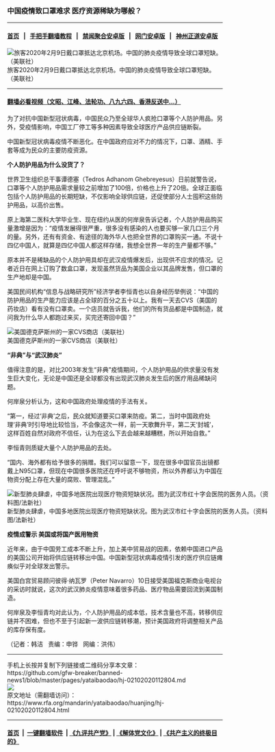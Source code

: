 ### 中国疫情致口罩难求 医疗资源稀缺为哪般？
------------------------

#### [首页](https://github.com/gfw-breaker/banned-news1/blob/master/README.md) &nbsp;&nbsp;|&nbsp;&nbsp; [手把手翻墙教程](https://github.com/gfw-breaker/guides/wiki) &nbsp;&nbsp;|&nbsp;&nbsp; [禁闻聚合安卓版](https://github.com/gfw-breaker/bn-android) &nbsp;&nbsp;|&nbsp;&nbsp; [网门安卓版](https://github.com/oGate2/oGate) &nbsp;&nbsp;|&nbsp;&nbsp; [神州正道安卓版](https://github.com/SzzdOgate/update) 



<div id="headerimg">
 <img alt="旅客2020年2月9日戴口罩抵达北京机场。中国的肺炎疫情导致全球口罩短缺。（美联社）" src="https://www.rfa.org/mandarin/yataibaodao/huanjing/hj-02102020112804.html/0210z.jpg/@@images/2f57d53f-ea54-4b01-8a01-7ec4e850c47b.jpeg" title="旅客2020年2月9日戴口罩抵达北京机场。中国的肺炎疫情导致全球口罩短缺。（美联社）"/>
 <div id="headerimgcontents">
  <div id="headerimgcaption">
   <span>
    旅客2020年2月9日戴口罩抵达北京机场。中国的肺炎疫情导致全球口罩短缺。（美联社）
   </span>
   <!-- zoomattribute -->
  </div>
  <!-- headerimgcaption -->
 </div>
 <!-- headerimagecontents -->
</div>

<hr/>


#### [翻墙必看视频（文昭、江峰、法轮功、八九六四、香港反送中...）](https://github.com/gfw-breaker/banned-news1/blob/master/pages/link3.md)

<div id="storytext">
 <div>
  <div class="slot_header">
  </div>
 </div>
 <p>
  为了对抗中国新型冠状病毒，中国民众乃至全球华人疯抢口罩等个人防护用品。另外，受疫情影响，中国工厂停工等多种因素导致全球医疗产品供应链断裂。
 </p>
 <p>
  中国新型冠状病毒疫情不断恶化。在中国政府应对不力的情况下，口罩、酒精、手套等成为民众的主要防疫资源。
 </p>
 <p>
 </p>
 <p>
 </p>
 <p>
  <b>
   个人防护用品为什么没货了？
  </b>
 </p>
 <p>
  <b>
  </b>
 </p>
 <p>
  世界卫生组织总干事谭德塞（Tedros Adhanom Ghebreyesus）日前就警告说，口罩等个人防护用品需求量较之前增加了100倍，价格也上升了20倍。全球正面临包括个人防护用品的长期短缺，不仅影响全球供应链，还促使部分人士囤积这些防护用品，以高价出售。
 </p>
 <p>
  原上海第二医科大学毕业生、现在纽约从医的何岸泉告诉记者，个人防护用品购买量激增是因为：“疫情发展得很严重，很多没有感染的人也要买够一家几口三个月的量。另外，还有有资金、有途径的海外华人也把全世界的口罩购买一通。不说十四亿中国人，就算是四亿中国人都这样存储，我想全世界一年的生产量都不够。”
 </p>
 <p>
  原本并不是稀缺品的个人防护用具却在武汉疫情爆发后，出现供不应求的情况。记者近日在网上订购了数盒口罩，发现虽然货品为美国企业以其品牌发售，但口罩的生产地却是中国。
 </p>
 <p>
  美国民间机构“信息与战略研究所”经济学者李恒青也以自身经历举例说：“中国的防护用品的生产能力应该是占全球的百分之五十以上。我有一天去CVS（美国的药妆店）看有没有口罩卖。一个店员就告诉我，他们的所有货品都是中国制造，就问我为什么华人都跑过来买，买完还寄回中国？”
 </p>
 <p>
  <div class="image-inline captioned" style="width:680px;">
   <div style="width:680px;">
    <img alt="美国德克萨斯州的一家CVS商店（美联社）" src="https://www.rfa.org/mandarin/yataibaodao/huanjing/hj-02102020112804.html/0210x.jpg" title="美国德克萨斯州的一家CVS商店（美联社）"/>
   </div>
   <div class="image-caption">
    <span style="width:680px;">
     美国德克萨斯州的一家CVS商店（美联社）
    </span>
    <span class="copyright">
    </span>
   </div>
  </div>
 </p>
 <p>
  <b>
   “非典”与“武汉肺炎”
  </b>
 </p>
 <p>
  <b>
  </b>
 </p>
 <p>
  值得注意的是，对比2003年发生“非典”疫情期间，个人防护用品的供求量没有发生巨大变化，无论是中国还是全球都没有出现武汉肺炎发生后的医疗用品稀缺问题。
 </p>
 <p>
  何岸泉分析认为，这和中国政府处理疫情的手法有关。
 </p>
 <p>
  “第一，经过‘非典’之后，民众就知道要买口罩来防疫。第二，当时中国政府处理‘非典’时引导地比较恰当，不会像这次一样，前一天歌舞升平，第二天‘封城’，这样百姓自然对政府不信任，认为在这么下去会越来越糟糕，所以开始自救。”
 </p>
 <p>
  李恒青则质疑大量个人防护用品的去处。
 </p>
 <p>
  “国内、海外都有给予很多的捐赠。我们可以留意一下，现在很多中国官员出镜都戴上N95口罩，但现在中国很多医院还在呼吁说不够物资，所以外界都认为中国在物资分配上存在大量的腐败、管理混乱。”
 </p>
 <p>
  <div class="image-inline captioned" style="width:622px;">
   <div style="width:622px;">
    <img alt="新型肺炎肆虐，中国多地医院出现医疗物资短缺状况。图为武汉市红十字会医院的医务人员。（资料图/法新社）" src="https://www.rfa.org/mandarin/yataibaodao/huanjing/hj-02102020112804.html/0131f.jpg" title="新型肺炎肆虐，中国多地医院出现医疗物资短缺状况。图为武汉市红十字会医院的医务人员。（资料图/法新社）"/>
   </div>
   <div class="image-caption">
    <span style="width:622px;">
     新型肺炎肆虐，中国多地医院出现医疗物资短缺状况。图为武汉市红十字会医院的医务人员。（资料图/法新社）
    </span>
    <span class="copyright">
    </span>
   </div>
  </div>
 </p>
 <p>
  <b>
   疫情成警示 美国或将国产医用物资
  </b>
 </p>
 <p>
  <b>
  </b>
 </p>
 <p>
  近年来，由于中国劳工成本不断上升，加上美中贸易战的因素，依赖中国进口产品的美国公司开始将供应链转移出中国。中国新型冠状病毒疫情引发的医疗供应链瘫痪似乎对全球发出警示。
 </p>
 <p>
  美国白宫贸易顾问彼得·纳瓦罗（Peter Navarro）10日接受美国福克斯商业电视台的采访时就说，这次的武汉肺炎疫情意味着很多药品、医疗物品需要回流到美国制造。
 </p>
 <p>
  何岸泉及李恒青均对此认为，个人防护用品的成本低，技术含量也不高，转移供应链并不困难，但也不至于引起新一波供应链转移潮，预计美国政府将调整相关产品的库存保有度。
 </p>
 <p>
 </p>
 <p>
  （记者：韩洁   责编：申铧   网编：洪伟）
 </p>
</div>

<hr/>
手机上长按并复制下列链接或二维码分享本文章：<br/>
https://github.com/gfw-breaker/banned-news1/blob/master/pages/yataibaodao/hj-02102020112804.md <br/>
<a href='https://github.com/gfw-breaker/banned-news1/blob/master/pages/yataibaodao/hj-02102020112804.md'><img src='https://github.com/gfw-breaker/banned-news1/blob/master/pages/yataibaodao/hj-02102020112804.md.png'/></a> <br/>
原文地址（需翻墙访问）：https://www.rfa.org/mandarin/yataibaodao/huanjing/hj-02102020112804.html


------------------------
#### [首页](https://github.com/gfw-breaker/banned-news1/blob/master/README.md) &nbsp;|&nbsp; [一键翻墙软件](https://github.com/gfw-breaker/nogfw/blob/master/README.md) &nbsp;| [《九评共产党》](https://github.com/gfw-breaker/9ping.md/blob/master/README.md#九评之一评共产党是什么) | [《解体党文化》](https://github.com/gfw-breaker/jtdwh.md/blob/master/README.md) | [《共产主义的终极目的》](https://github.com/gfw-breaker/gczydzjmd.md/blob/master/README.md)


<img src='http://gfw-breaker.win/banned-news/pages/yataibaodao/hj-02102020112804.md' width='0px' height='0px'/>